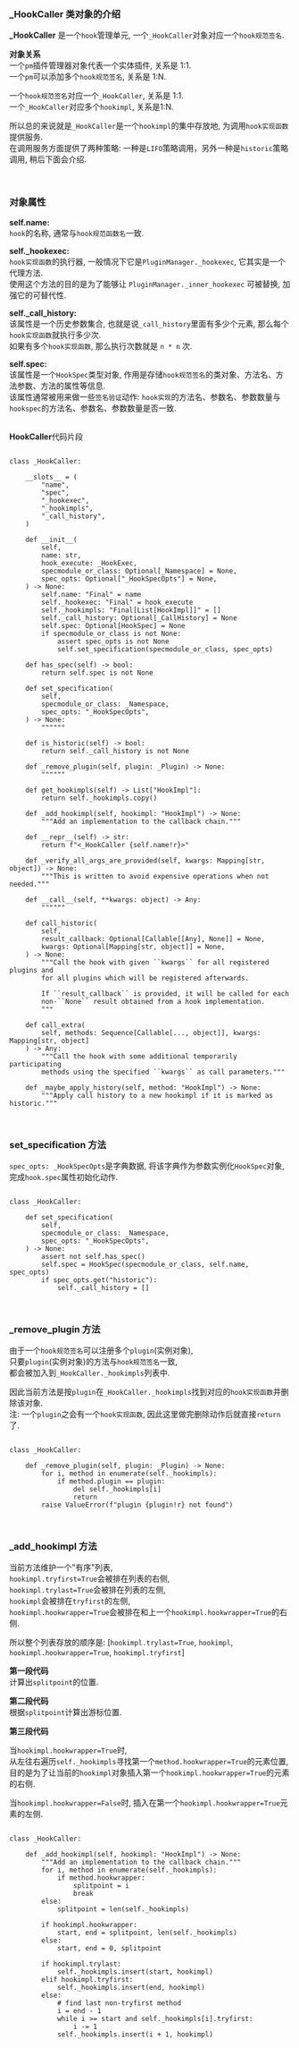 
### _HookCaller 类对象的介绍  

**_HookCaller** 是一个`hook`管理单元, 一个`_HookCaller`对象对应一个`hook规范签名`.   

**对象关系**  
一个`pm`插件管理器对象代表一个实体插件, 关系是 1:1.  
一个`pm`可以添加多个`hook规范签名`, 关系是 1:N.  

一个`hook规范签名`对应一个`_HookCaller`, 关系是 1:1.  
一个`_HookCaller`对应多个`hookimpl`, 关系是1:N.  

所以总的来说就是`_HookCaller`是一个`hookimpl`的集中存放地, 为调用`hook实现函数`提供服务.  
在调用服务方面提供了两种策略: 一种是`LIFO`策略调用，另外一种是`historic`策略调用, 稍后下面会介绍.    


&nbsp;  
### 对象属性  

**self.name:**   
`hook`的名称, 通常与`hook规范函数名`一致.  

**self._hookexec:**  
`hook实现函数`的执行器, 一般情况下它是`PluginManager._hookexec`, 它其实是一个代理方法.  
使用这个方法的目的是为了能够让 `PluginManager._inner_hookexec` 可被替换, 加强它的可替代性.  

**self._call_history:**  
该属性是一个历史参数集合, 也就是说`_call_history`里面有多少个元素, 那么每个`hook实现函数`就执行多少次.  
如果有多个`hook实现函数`, 那么执行次数就是 `n * n` 次.  

**self.spec:**  
该属性是一个`HookSpec`类型对象, 作用是存储`hook规范签名`的类对象、方法名、方法参数、方法的属性等信息.  
该属性通常被用来做一些`签名验证`动作: `hook实现`的方法名、参数名、参数数量与`hookspec`的方法名、参数名、参数数量是否一致.   


&nbsp;  
**HookCaller**代码片段
```python3

class _HookCaller:
    
    __slots__ = (
        "name",
        "spec",
        "_hookexec",
        "_hookimpls",
        "_call_history",
    )

    def __init__(
        self,
        name: str,
        hook_execute: _HookExec,
        specmodule_or_class: Optional[_Namespace] = None,
        spec_opts: Optional["_HookSpecOpts"] = None,
    ) -> None:
        self.name: "Final" = name
        self._hookexec: "Final" = hook_execute
        self._hookimpls: "Final[List[HookImpl]]" = []
        self._call_history: Optional[_CallHistory] = None
        self.spec: Optional[HookSpec] = None
        if specmodule_or_class is not None:
            assert spec_opts is not None
            self.set_specification(specmodule_or_class, spec_opts)

    def has_spec(self) -> bool:
        return self.spec is not None

    def set_specification(
        self,
        specmodule_or_class: _Namespace,
        spec_opts: "_HookSpecOpts",
    ) -> None:
        """"""

    def is_historic(self) -> bool:
        return self._call_history is not None

    def _remove_plugin(self, plugin: _Plugin) -> None:
        """"""

    def get_hookimpls(self) -> List["HookImpl"]:
        return self._hookimpls.copy()

    def _add_hookimpl(self, hookimpl: "HookImpl") -> None:
        """Add an implementation to the callback chain."""

    def __repr__(self) -> str:
        return f"<_HookCaller {self.name!r}>"

    def _verify_all_args_are_provided(self, kwargs: Mapping[str, object]) -> None:
        """This is written to avoid expensive operations when not needed."""

    def __call__(self, **kwargs: object) -> Any:
        """"""

    def call_historic(
        self,
        result_callback: Optional[Callable[[Any], None]] = None,
        kwargs: Optional[Mapping[str, object]] = None,
    ) -> None:
        """Call the hook with given ``kwargs`` for all registered plugins and
        for all plugins which will be registered afterwards.

        If ``result_callback`` is provided, it will be called for each
        non-``None`` result obtained from a hook implementation.
        """

    def call_extra(
        self, methods: Sequence[Callable[..., object]], kwargs: Mapping[str, object]
    ) -> Any:
        """Call the hook with some additional temporarily participating
        methods using the specified ``kwargs`` as call parameters."""

    def _maybe_apply_history(self, method: "HookImpl") -> None:
        """Apply call history to a new hookimpl if it is marked as historic."""

```

&nbsp;  
### set_specification 方法

`spec_opts: _HookSpecOpts`是字典数据, 将该字典作为参数实例化`HookSpec`对象, 完成`hook.spec`属性初始化动作.   

```python3

class _HookCaller:
    
    def set_specification(
        self,
        specmodule_or_class: _Namespace,
        spec_opts: "_HookSpecOpts",
    ) -> None:
        assert not self.has_spec()
        self.spec = HookSpec(specmodule_or_class, self.name, spec_opts)
        if spec_opts.get("historic"):
            self._call_history = []

```


&nbsp;  
### _remove_plugin 方法

由于一个`hook规范签名`可以注册多个`plugin`(实例对象),   
只要`plugin`(实例对象)的方法与`hook规范签名`一致,   
都会被加入到`_HookCaller._hookimpls`列表中.    

因此当前方法是按`plugin`在`_HookCaller._hookimpls`找到对应的`hook实现函数`并删除该对象.  
注: 一个`plugin`之会有一个`hook实现函数`, 因此这里做完删除动作后就直接`return`了.  

```python3

class _HookCaller:

    def _remove_plugin(self, plugin: _Plugin) -> None:
        for i, method in enumerate(self._hookimpls):
            if method.plugin == plugin:
                del self._hookimpls[i]
                return
        raise ValueError(f"plugin {plugin!r} not found")
```


&nbsp;  
### _add_hookimpl 方法 

当前方法维护一个"有序"列表,   
`hookimpl.tryfirst=True`会被排在列表的右侧,  
`hookimpl.trylast=True`会被排在列表的左侧,  
`hookimpl`会被排在`tryfirst`的左侧,   
`hookimpl.hookwrapper=True`会被排在和上一个`hookimpl.hookwrapper=True`的右侧.  

所以整个列表存放的顺序是: [`hookimpl.trylast=True`, `hookimpl`, `hookimpl.hookwrapper=True`, `hookimpl.tryfirst`]  

**第一段代码**  
计算出`splitpoint`的位置.


**第二段代码**  
根据`splitpoint`计算出游标位置.  


**第三段代码**  

当`hookimpl.hookwrapper=True`时,   
从左往右遍历`self._hookimpls`寻找第一个`method.hookwrapper=True`的元素位置,     
目的是为了让当前的`hookimpl`对象插入第一个`hookimpl.hookwrapper=True`的元素的右侧.  

当`hookimpl.hookwrapper=False`时,
插入在第一个`hookimpl.hookwrapper=True`元素的左侧.  



```python3

class _HookCaller:

    def _add_hookimpl(self, hookimpl: "HookImpl") -> None:
        """Add an implementation to the callback chain."""
        for i, method in enumerate(self._hookimpls):
            if method.hookwrapper:
                splitpoint = i
                break
        else:
            splitpoint = len(self._hookimpls)

        if hookimpl.hookwrapper:
            start, end = splitpoint, len(self._hookimpls)
        else:
            start, end = 0, splitpoint

        if hookimpl.trylast:
            self._hookimpls.insert(start, hookimpl)
        elif hookimpl.tryfirst:
            self._hookimpls.insert(end, hookimpl)
        else:
            # find last non-tryfirst method
            i = end - 1
            while i >= start and self._hookimpls[i].tryfirst:
                i -= 1
            self._hookimpls.insert(i + 1, hookimpl)

```